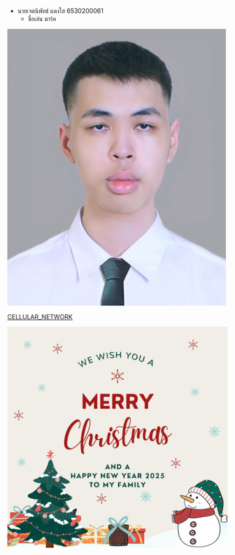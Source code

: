 - นายเจตนิพัทธ์  แดงใส  6530200061
  - ชื่อเล่น มาร์ค
 
  
![Alt text](images/IMG_6094.jpeg)

[CELLULAR_NETWORK](cellular_network.md)

![New](images/NewYear.png)
